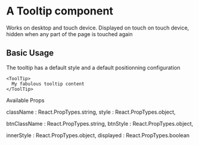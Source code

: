 # A Tooltip component

Works on desktop and touch device.
Displayed on touch on touch device, hidden when any part of the page is touched again

## Basic Usage

The tooltip has a default style and a default positionning configuration

```
<ToolTip>
  My fabulous tooltip content
</ToolTip>
```


Available Props

className :  React.PropTypes.string,
style :  React.PropTypes.object,

btnClassName : React.PropTypes.string,
btnStyle :  React.PropTypes.object,

innerStyle : React.PropTypes.object,
displayed : React.PropTypes.boolean


